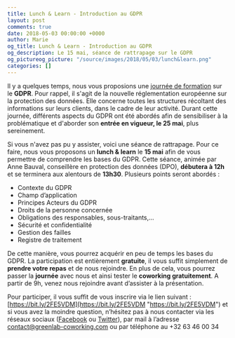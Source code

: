 ```yaml
---
title: Lunch & Learn - Introduction au GDPR
layout: post
comments: true
date: 2018-05-03 00:00:00 +0000
author: Marie
og_title: Lunch & Learn - Introduction au GDPR
og_description: Le 15 mai, séance de rattrapage sur le GDPR
og_pictureog_picture: "/source/images/2018/05/03/lunch&learn.png"
categories: []
---
```

Il y a quelques temps, nous vous proposions une [journée de formation](http://www.greenlab-coworking.com/blog/2018/03/20/formation-sur-le-gdpr/) sur le **GDPR**. Pour rappel, il s'agit de la nouvelle réglementation européenne sur la protection des données. Elle concerne toutes les structures récoltant des informations sur leurs clients, dans le cadre de leur activité. Durant cette journée, différents aspects du GDPR ont été abordés afin de sensibiliser à la problématique et d'aborder son **entrée en vigueur, le 25 mai**, plus sereinement. 

<!--more-->

Si vous n'avez pas pu y assister, voici une séance de rattrapage. Pour ce faire, nous vous proposons un **lunch & learn** le **15 mai** afin de vous permettre de comprendre les bases du GDPR. Cette séance, animée par Anne Bauval, conseillère en protection des données (DPO), **débutera à 12h** et se terminera aux alentours de **13h30**. Plusieurs points seront abordés :

* Contexte du GDPR
* Champ d’application
* Principes Acteurs du GDPR
* Droits de la personne concernée
* Obligations des responsables, sous-traitants,...
* Sécurité et confidentialité
* Gestion des failles
* Registre de traitement

De cette manière, vous pourrez acquérir en peu de temps les bases du GDPR. La participation est entièrement **gratuite**, il vous suffit simplement de **prendre votre repas** et de nous rejoindre. En plus de cela, vous pourrez passer la **journée** avec nous et ainsi tester le **coworking gratuitement**. A partir de 9h, venez nous rejoindre avant d’assister à la présentation. 

Pour participer, il vous suffit de vous inscrire via le lien suivant : [https://bit.ly/2FE5VDM](https://bit.ly/2FE5VDM "https://bit.ly/2FE5VDM") et si vous avez la moindre question, n’hésitez pas à nous contacter via les réseaux sociaux ([Facebook](https://www.facebook.com/GreenlabCoworking/) ou [Twitter](https://twitter.com/greenlabcowork?lang=fr)), par mail à l’adresse [contact@greenlab-coworking.com]() ou par téléphone au +32 63 46 00 34